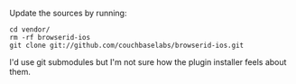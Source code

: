 Update the sources by running:

	cd vendor/
	rm -rf browserid-ios
	git clone git://github.com/couchbaselabs/browserid-ios.git

I'd use git submodules but I'm not sure how the plugin installer feels about them.
